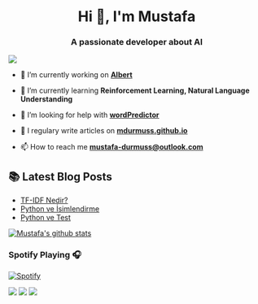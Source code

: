 <h1 align="center">Hi 👋, I'm Mustafa</h1>
<h3 align="center">A passionate developer about AI</h3>

![](https://komarev.com/ghpvc/?username=mdurmuss&color=green)

- 🔭 I’m currently working on [**Albert**](https://albert.health/)

- 🌱 I’m currently learning **Reinforcement Learning, Natural Language Understanding**

- 🤝 I’m looking for help with [**wordPredictor**](https://mdurmuss.github.io/word-prediction/)

- 📝 I regulary write articles on [**mdurmuss.github.io**](https://mdurmuss.github.io)

- 📫 How to reach me **mustafa-durmuss@outlook.com**

##  📚 Latest Blog Posts
<!-- BLOG-POST-LIST:START -->
- [TF-IDF Nedir?](https://mdurmuss.github.io/tf-idf-nedir/)
- [Python ve İsimlendirme](http://mdurmuss.github.io/python-ve-isimlendirme/)
- [Python ve Test](http://mdurmuss.github.io/python-ve-test/)
<!-- BLOG-POST-LIST:END -->


[![Mustafa's github stats](https://github-readme-stats.vercel.app/api?username=mdurmuss&count_private=true&show_icons=true&theme=default)](https://github-readme-stats.vercel.app/api?username=mdurmuss)

### Spotify Playing 🎧
[![Spotify](https://novatorem.mdurmuss.vercel.app/api/spotify)](https://open.spotify.com/user/mustafa-durmuss)

[![](https://img.shields.io/badge/linkedin-%230077B5.svg?&style=for-the-badge&logo=linkedin&logoColor=white)](https://www.linkedin.com/in/mustafadurmuss/)
[![](https://img.shields.io/badge/twitter-%231DA1F2.svg?&style=for-the-badge&logo=twitter&logoColor=white)](https://www.twitter.com/_mdurmus)
[![](https://img.shields.io/badge/instagram-%23E4405F.svg?&style=for-the-badge&logo=instagram&logoColor=white)](https://instagram.com/_mdurmus)
